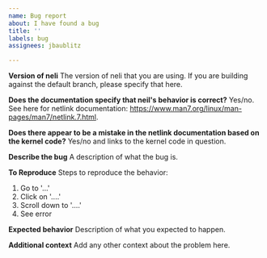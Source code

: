 ```yaml
---
name: Bug report
about: I have found a bug
title: ''
labels: bug
assignees: jbaublitz

---
```


**Version of neli**
The version of neli that you are using. If you are building against the default branch, please specify that here.

**Does the documentation specify that neil's behavior is correct?**
Yes/no. See here for netlink documentation: https://www.man7.org/linux/man-pages/man7/netlink.7.html.

**Does there appear to be a mistake in the netlink documentation based on the kernel code?**
Yes/no and links to the kernel code in question.

**Describe the bug**
A description of what the bug is.

**To Reproduce**
Steps to reproduce the behavior:
1. Go to '...'
2. Click on '....'
3. Scroll down to '....'
4. See error

**Expected behavior**
Description of what you expected to happen.

**Additional context**
Add any other context about the problem here.
